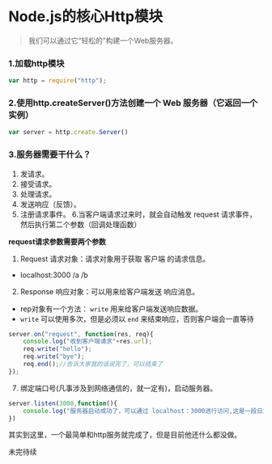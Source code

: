 # Node.js的核心Http模块
> 我们可以通过它“轻松的”构建一个Web服务器。

### 1.加载http模块
```js
var http = require("http");
```
### 2.使用http.createServer()方法创建一个 Web 服务器（它返回一个实例）
```js
var server = http.create.Server()
```

### 3.服务器需要干什么？ 
 1. 发请求。
 2. 接受请求。
 3. 处理请求。
 4. 发送响应（反馈）。
 5. 注册请求事件。
 6.当客户端请求过来时，就会自动触发 request 请求事件，然后执行第二个参数（回调处理函数）
 
 **request请求参数需要两个参数**
 1. Request 请求对象：请求对象用于获取 客户端 的请求信息。
 - localhost:3000 /a /b
 2. Response 响应对象：可以用来给客户端发送 响应消息。
 - rep对象有一个方法： `write` 用来给客户端发送响应数据。
 - `write` 可以使用多次，但是必须以 `end` 来结束响应，否则客户端会一直等待
 ```js
 server.on("request", function(res, req){
     console.log("收到客户端请求"+res.url);
     req.write("hello");
     req.write("bye");
     req.end();//告诉大家我的话说完了，可以结束了
 });
 ```
 7. 绑定端口号(凡事涉及到网络通信的，就一定有)，启动服务器。
 ```js
 server.listen(3000,function(){
     console.log("服务器启动成功了，可以通过 localhost：3000进行访问,这是一段日志")
 })
 ```
其实到这里，一个最简单和http服务就完成了，但是目前他还什么都没做。

未完待续

